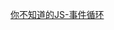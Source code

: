 [你不知道的JS-事件循环](../js/%E4%BD%A0%E4%B8%8D%E7%9F%A5%E9%81%93%E7%9A%84js-%E5%BC%82%E6%AD%A5-%E4%BA%8B%E4%BB%B6%E5%BE%AA%E7%8E%AF.md)